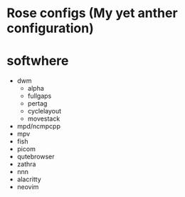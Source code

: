 # Rose configs (My yet anther configuration)

# softwhere
- dwm
    - alpha
    - fullgaps
    - pertag
    - cyclelayout
    - movestack
- mpd/ncmpcpp
- mpv
- fish
- picom
- qutebrowser
- zathra
- nnn
- alacritty
- neovim
